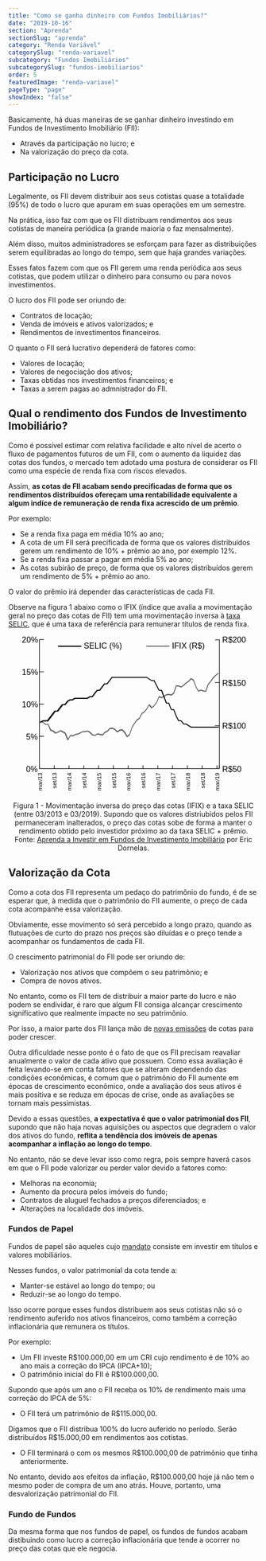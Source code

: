 ```yaml
---
title: "Como se ganha dinheiro com Fundos Imobiliários?"
date: "2019-10-16"
section: "Aprenda"
sectionSlug: "aprenda"
category: "Renda Variável"
categorySlug: "renda-variavel"
subcategory: "Fundos Imobiliários"
subcategorySlug: "fundos-imobiliarios"
order: 5
featuredImage: "renda-variavel"
pageType: "page"
showIndex: "false"
---
```


Basicamente, há duas maneiras de se ganhar dinheiro investindo em Fundos de Investimento Imobiliário (FII):

- Através da participação no lucro; e
- Na valorização do preço da cota.

## Participação no Lucro

Legalmente, os FII devem distribuir aos seus cotistas quase a totalidade (95%) de todo o lucro que apuram em suas operações em um semestre.

Na prática, isso faz com que os FII distribuam rendimentos aos seus cotistas de maneira periódica (a grande maioria o faz mensalmente).

Além disso, muitos administradores se esforçam para fazer as distribuições serem equilibradas ao longo do tempo, sem que haja grandes variações.

Esses fatos fazem com que os FII gerem uma renda periódica aos seus cotistas, que podem utilizar o dinheiro para consumo ou para novos investimentos.

O lucro dos FII pode ser oriundo de:

- Contratos de locação;
- Venda de imóveis e ativos valorizados; e
- Rendimentos de investimentos financeiros.

O quanto o FII será lucrativo dependerá de fatores como:

- Valores de locação;
- Valores de negociação dos ativos;
- Taxas obtidas nos investimentos financeiros; e
- Taxas a serem pagas ao admnistrador do FII.

## Qual o rendimento dos Fundos de Investimento Imobiliário?

Como é possível estimar com relativa facilidade e alto nível de acerto o fluxo de pagamentos futuros de um FII, com o aumento da liquidez das cotas dos fundos, o mercado tem adotado uma postura de considerar os FII como uma espécie de renda fixa com riscos elevados.

Assim, **as cotas de FII acabam sendo precificadas de forma que os rendimentos distribuídos ofereçam uma rentabilidade  equivalente a algum indíce de remuneração de renda fixa acrescido de um prêmio**.

Por exemplo:

- Se a renda fixa paga em média 10% ao ano;
- A cota de um FII será precificada de forma que os valores distribuídos gerem um rendimento de 10% + prêmio ao ano, por exemplo 12%.
- Se a renda fixa passar a pagar em média 5% ao ano;
- As cotas subirão de preço, de forma que os valores distribuídos gerem um rendimento de 5% + prêmio ao ano.

O valor do prêmio irá depender das características de cada FII.

Observe na figura 1 abaixo como o IFIX (índice que avalia a movimentação geral no preço das cotas de FII) tem uma movimentação inversa à [taxa SELIC](/aprenda/financas/economia/taxa-selic), que é uma taxa de referência para remunerar títulos de renda fixa.

<div style="text-align:center;max-width:90%;margin:auto;" id="figura1">
<svg  viewBox="0 0 390 275">
<style type="text/css">
	.st0rendimentofii{fill:none;stroke:#000000;stroke-miterlimit:10;}
	.st1rendimentofii{font-family:'Arial';}
	.st2rendimentofii{font-size:14px;}
	.st3rendimentofii{fill:#666666;}
	.st4rendimentofii{font-size:10px;}
</style>
<line class="st0rendimentofii" x1="32.3" y1="230.7" x2="32.3" y2="225.1"/>
<polygon points="340.4,230.2 340.4,225.1 339.4,225.1 339.4,230.2 314.8,230.2 314.8,225.1 313.8,225.1 313.8,230.2 289.2,230.2 
	289.2,225.1 288.2,225.1 288.2,230.2 263.5,230.2 263.5,225.1 262.5,225.1 262.5,230.2 237.9,230.2 237.9,225.1 236.9,225.1 
	236.9,230.2 212.3,230.2 212.3,225.1 211.3,225.1 211.3,230.2 186.6,230.2 186.6,225.1 185.6,225.1 185.6,230.2 161,230.2 
	161,225.1 160,225.1 160,230.2 135.4,230.2 135.4,225.1 134.4,225.1 134.4,230.2 109.7,230.2 109.7,225.1 108.7,225.1 108.7,230.2 
	84.1,230.2 84.1,225.1 83.1,225.1 83.1,230.2 58.5,230.2 58.5,225.1 57.5,225.1 57.5,230.2 32.3,230.2 32.3,231.2 344.2,231.2 
	344.2,230.2 "/>
<line class="st0rendimentofii" x1="344.2" y1="230.7" x2="344.2" y2="225.1"/>
<g>
	<text transform="matrix(1 0 0 1 9.186 236.1716)" class="st1rendimentofii st2rendimentofii">0%</text>
	<text transform="matrix(1 0 0 1 9.186 180.4216)" class="st1rendimentofii st2rendimentofii">5%</text>
	<text transform="matrix(1 0 0 1 2.0039 124.6716)" class="st1rendimentofii st2rendimentofii">10%</text>
	<text transform="matrix(1 0 0 1 2.0039 68.9216)" class="st1rendimentofii st2rendimentofii">15%</text>
	<text transform="matrix(1 0 0 1 2.0039 13.1716)" class="st1rendimentofii st2rendimentofii">20%</text>
</g>
<polygon points="40.1,8.2 40.1,7.2 32.3,7.2 32.3,7.7 31.8,7.7 31.8,230.7 32.8,230.7 32.8,175.4 40.1,175.4 40.1,174.4 32.8,174.4 
	32.8,119.7 40.1,119.7 40.1,118.7 32.8,118.7 32.8,63.9 40.1,63.9 40.1,62.9 32.8,62.9 32.8,8.2 "/>
<g>
	<text transform="matrix(1 0 0 1 349.0674 236.1716)" class="st1rendimentofii st2rendimentofii">R$50</text>
	<text transform="matrix(1 0 0 1 349.0674 161.8381)" class="st1rendimentofii st2rendimentofii">R$100</text>
	<text transform="matrix(1 0 0 1 349.0674 87.5046)" class="st1rendimentofii st2rendimentofii">R$150</text>
	<text transform="matrix(1 0 0 1 349.0674 13.1716)" class="st1rendimentofii st2rendimentofii">R$200</text>
</g>
<line class="st0rendimentofii" x1="344.2" y1="230.7" x2="344.2" y2="7.7"/>
<rect x="336.4" y="155.9" width="7.8" height="1"/>
<rect x="336.4" y="81.5" width="7.8" height="1"/>
<rect x="336.8" y="7.7" width="7.8" height="1"/>
<path class="st3rendimentofii" d="M257.1,19.9h-39c-0.4,0-0.8-0.3-0.8-0.8s0.3-0.8,0.8-0.8h39c0.4,0,0.8,0.3,0.8,0.8S257.5,19.9,257.1,19.9z"/>
<path class="st3rendimentofii" d="M342.5,66.6c0.3-0.3,0.4-0.7,0.1-1.1c-0.3-0.3-0.7-0.4-1.1-0.1l-4.3,3.6c0,0,0,0,0,0c0,0,0,0,0,0l-4.3,3.9
	c0,0,0,0.1-0.1,0.1c0,0,0,0-0.1,0.1l-4.2,6.4l-4.2,5c0,0,0,0.1-0.1,0.1c0,0-0.1,0.1-0.1,0.1l-4.1,11.4l-3.6-0.6l-4.2-1.3
	c0,0-0.1,0-0.1,0c-0.1,0-0.1,0-0.2,0c-0.1,0-0.1,0-0.2,0c0,0-0.1,0-0.1,0l-3.7,1.4l-3.9-7.1L300,77.3c0,0,0,0,0-0.1
	c0,0,0-0.1-0.1-0.1c0,0-0.1-0.1-0.1-0.1c0,0,0,0-0.1-0.1l-4.3-2.7c0,0-0.1,0-0.1,0c0,0-0.1,0-0.1-0.1c0,0-0.1,0-0.1,0
	c0,0-0.1,0-0.1,0c0,0-0.1,0-0.1,0c0,0-0.1,0-0.1,0.1c0,0-0.1,0.1-0.1,0.1c0,0-0.1,0-0.1,0.1l-4.2,4.8l-4.2,2.7c0,0,0,0,0,0
	c0,0,0,0,0,0l-4.2,3.7l-3.9,2.9l-3.9-1.4c0,0-0.1,0-0.1,0c0,0-0.1,0-0.1,0l-4.3-0.4c0,0,0,0-0.1,0c0,0-0.1,0-0.1,0
	c-0.1,0-0.1,0-0.2,0c0,0-0.1,0-0.1,0c-0.1,0-0.1,0.1-0.2,0.1c0,0,0,0-0.1,0.1c0,0-0.1,0.1-0.1,0.2c0,0,0,0,0,0l-4.2,12.2l-3.8,3
	l-3.9-0.8c0,0-0.1,0-0.1,0c0,0-0.1,0-0.1,0l-4.3,0.4c0,0,0,0,0,0c0,0-0.1,0-0.1,0c0,0-0.1,0-0.1,0.1c0,0,0,0,0,0l-4.3,2.8l-3.9,2.3
	l-3.9-1.7c0,0,0,0,0,0c0,0,0,0,0,0c0,0-0.1,0-0.1,0c0,0-0.1,0-0.1,0c0,0-0.1,0-0.1,0c-0.1,0-0.1,0-0.2,0c0,0,0,0,0,0
	c-0.1,0-0.1,0.1-0.2,0.1c0,0-0.1,0.1-0.1,0.1c0,0-0.1,0.1-0.1,0.1c0,0,0,0,0,0c0,0,0,0,0,0l-4.2,9.7l-4.2,5.8l-3.6,3l-3.8-4.6
	c0,0-0.1-0.1-0.1-0.1c0,0-0.1-0.1-0.1-0.1c0,0,0,0,0,0c0,0-0.1,0-0.1-0.1c0,0-0.1,0-0.1,0c0,0-0.1,0-0.1,0c-0.1,0-0.1,0-0.2,0
	c0,0-0.1,0-0.1,0c-0.1,0-0.1,0-0.2,0.1c0,0,0,0,0,0c0,0-0.1,0.1-0.1,0.1c0,0-0.1,0.1-0.1,0.1l-4.2,7.1l-4.2,5.3l-4.1,2.4
	c0,0,0,0-0.1,0c0,0-0.1,0.1-0.1,0.1c0,0-0.1,0.1-0.1,0.1c0,0,0,0,0,0l-4.2,8.4l-4.1,2.8c0,0-0.1,0.1-0.1,0.1c0,0-0.1,0-0.1,0.1
	l-4.3,5.8c0,0,0,0,0,0c0,0,0,0,0,0l-4.3,7c0,0,0,0.1,0,0.1c0,0,0,0,0,0.1l-4.2,12.2l-3.4,2.6l-3.8-6.3c0,0,0,0-0.1-0.1
	c0,0,0,0,0-0.1l-4.3-4.6c0,0,0,0-0.1-0.1c0,0-0.1-0.1-0.1-0.1c0,0-0.1,0-0.1-0.1c0,0-0.1,0-0.1,0c-0.1,0-0.1,0-0.2,0
	c0,0-0.1,0-0.1,0l-4.3,0.8c0,0,0,0,0,0c0,0-0.1,0-0.1,0c-0.1,0-0.1,0-0.2,0.1c0,0,0,0,0,0l-3.8,2.5l-3.8-3.8c0,0-0.1,0-0.1-0.1
	c0,0-0.1-0.1-0.1-0.1l-4.3-1.9c0,0,0,0-0.1,0c0,0-0.1,0-0.1,0c-0.1,0-0.1,0-0.2,0c0,0,0,0-0.1,0l-4.3,0.5c0,0-0.1,0-0.1,0
	c0,0-0.1,0-0.1,0c0,0-0.1,0.1-0.1,0.1c0,0-0.1,0-0.1,0.1l-4.2,4.5l-4.1,2c0,0-0.1,0.1-0.1,0.1c0,0-0.1,0-0.1,0.1l-4,4.1l-3.9-0.9
	c0,0,0,0,0,0c0,0,0,0,0,0l-4.3-0.8c0,0-0.1,0-0.1,0c-0.1,0-0.1,0-0.2,0c0,0-0.1,0-0.1,0c0,0-0.1,0-0.1,0.1l-4,2.4l-3.8-0.7l-4.1-4.1
	c0,0-0.1,0-0.1-0.1c0,0-0.1-0.1-0.1-0.1l-4.3-2.3c0,0-0.1,0-0.1,0c0,0-0.1,0-0.1,0c-0.1,0-0.1,0-0.1,0c0,0-0.1,0-0.1,0l-4.2,0.8
	l-4.2,0.3c-0.1,0-0.1,0-0.2,0.1c0,0-0.1,0-0.1,0l0,0c0,0,0,0,0,0l-4.2,2.1l-4.2,1.9l-4.2,0.8c0,0-0.1,0-0.1,0c0,0-0.1,0-0.1,0
	l-4.1,2.2l-4-0.4c-0.1,0-0.1,0-0.2,0c0,0-0.1,0-0.1,0c-0.1,0-0.1,0-0.2,0.1c0,0-0.1,0-0.1,0c0,0-0.1,0.1-0.1,0.1c0,0,0,0-0.1,0.1
	l-3.5,5.9l-3.7-9.4c0,0,0,0,0-0.1c0,0,0-0.1-0.1-0.1c0,0-0.1-0.1-0.1-0.1c0,0,0,0,0,0l-4.3-3c0,0,0,0-0.1,0c0,0,0,0-0.1,0l-4.3-1.9
	c0,0,0,0-0.1,0c0,0-0.1,0-0.1,0c0,0-0.1,0-0.1,0c0,0-0.1,0-0.1,0c-0.1,0-0.1,0-0.2,0c0,0,0,0,0,0l-4.2,2.4l-3.8,1.5l-3.9-3.6
	c0,0,0,0,0,0c0,0-0.1-0.1-0.1-0.1c0,0-0.1-0.1-0.1-0.1c0,0,0,0,0,0l-3.9-1.1L48,153.6c0,0,0,0,0,0c0,0-0.1-0.1-0.1-0.1
	c0,0-0.1-0.1-0.1-0.1c0,0-0.1-0.1-0.1-0.1c0,0-0.1,0-0.1-0.1c0,0-0.1,0-0.1,0c0,0-0.1,0-0.1,0c0,0,0,0,0,0l-4,0.4l-4-3.3
	c0,0,0,0-0.1,0c0,0,0,0-0.1,0l-4.3-2.2c-0.4-0.2-0.8,0-1,0.3c-0.2,0.4,0,0.8,0.3,1l4.2,2.2l4.2,3.4c0,0,0.1,0,0.1,0.1
	c0,0,0.1,0,0.1,0.1c0.1,0,0.2,0,0.3,0c0,0,0,0,0,0c0,0,0,0,0,0c0,0,0,0,0,0s0,0,0,0c0,0,0.1,0,0.1,0l3.7-0.4l4.1,10.1c0,0,0,0,0,0
	c0,0,0,0.1,0,0.1c0,0.1,0.1,0.1,0.1,0.1c0,0,0,0,0.1,0.1c0.1,0.1,0.1,0.1,0.2,0.1c0,0,0,0,0,0l4.1,1.2l4.1,3.8c0,0,0,0,0,0
	c0,0,0.1,0.1,0.2,0.1c0,0,0,0,0.1,0c0.1,0,0.2,0,0.2,0c0.1,0,0.2,0,0.3-0.1l4.3-1.7c0,0,0,0,0,0c0,0,0,0,0,0l3.9-2.2l3.9,1.7l4,2.8
	l4.2,10.6c0,0,0,0.1,0.1,0.1c0,0,0,0,0,0.1c0.1,0.1,0.1,0.1,0.2,0.2c0,0,0,0,0,0c0,0,0,0,0,0c0.1,0.1,0.2,0.1,0.4,0.1c0,0,0,0,0,0
	c0,0,0,0,0,0c0,0,0,0,0,0c0.1,0,0.2,0,0.3-0.1c0,0,0,0,0.1,0c0,0,0.1,0,0.1-0.1c0.1-0.1,0.1-0.1,0.2-0.2c0,0,0,0,0,0l4-6.8l3.8,0.4
	c0,0,0.1,0,0.1,0c0,0,0,0,0,0h0c0,0,0,0,0,0c0.1,0,0.2,0,0.3-0.1c0,0,0,0,0,0l4.2-2.3l4.2-0.8c0,0,0.1,0,0.1,0c0,0,0.1,0,0.1,0
	l4.3-2c0,0,0,0,0,0c0,0,0,0,0,0l4.1-2.1l4.1-0.3c0,0,0,0,0,0c0,0,0,0,0.1,0l4-0.7l3.9,2.1l4.2,4.2c0,0,0,0,0.1,0
	c0,0,0.1,0.1,0.1,0.1c0,0,0.1,0,0.1,0.1c0,0,0,0,0.1,0l4.3,0.8c0,0,0.1,0,0.1,0c0,0,0,0,0,0c0,0,0,0,0,0c0,0,0,0,0,0c0,0,0,0,0,0
	c0.1,0,0.2,0,0.2,0c0,0,0,0,0.1,0c0,0,0.1,0,0.1,0l4-2.4l4,0.8l4.3,1c0.1,0,0.1,0,0.2,0c0,0,0,0,0,0c0,0,0,0,0,0c0,0,0,0,0,0
	c0.1,0,0.2,0,0.3-0.1c0,0,0,0,0.1,0c0.1,0,0.1-0.1,0.2-0.1c0,0,0,0,0,0l4.2-4.3l4.2-2c0.1,0,0.1-0.1,0.2-0.1c0,0,0.1,0,0.1-0.1l0,0
	c0,0,0,0,0,0l4.1-4.4l3.8-0.5l4,1.8l4.2,4.2c0,0,0.1,0.1,0.1,0.1c0,0,0.1,0,0.1,0.1c0.1,0,0.2,0.1,0.3,0.1c0,0,0,0,0,0c0,0,0,0,0,0
	c0.1,0,0.2,0,0.3,0c0,0,0,0,0.1,0c0,0,0.1,0,0.1,0l4.1-2.8l3.7-0.7l3.9,4.3l4.2,6.9c0,0,0,0,0,0c0,0,0,0,0,0c0,0.1,0.1,0.1,0.2,0.1
	c0,0,0.1,0.1,0.1,0.1c0.1,0.1,0.2,0.1,0.3,0.1c0.1,0,0.1,0,0.2,0c0,0,0,0,0.1,0c0,0,0.1,0,0.1,0c0,0,0,0,0,0c0,0,0,0,0,0l4.3-3.2
	c0,0,0,0,0,0c0.1,0,0.1-0.1,0.1-0.2c0,0,0-0.1,0-0.1c0,0,0,0,0-0.1l4.2-12.3l4.2-6.9l4.2-5.7l4.2-2.9c0,0,0,0,0,0
	c0.1,0,0.1-0.1,0.2-0.2c0,0,0,0,0-0.1c0,0,0,0,0,0l4.2-8.4l4.1-2.4c0.1,0,0.1-0.1,0.2-0.2c0,0,0,0,0,0l0,0c0,0,0,0,0,0l4.3-5.5
	c0,0,0,0,0,0c0,0,0,0,0,0l3.7-6.2l3.6,4.4c0,0,0,0,0,0c0.1,0.1,0.1,0.1,0.2,0.2c0,0,0,0,0,0c0.1,0,0.2,0.1,0.3,0.1
	c0.1,0,0.2,0,0.2,0c0,0,0.1,0,0.1-0.1c0,0,0.1,0,0.1-0.1c0,0,0,0,0,0c0,0,0,0,0,0l4.3-3.5c0,0,0-0.1,0.1-0.1c0,0,0,0,0.1,0l4.3-6
	c0,0,0,0,0,0c0,0,0-0.1,0.1-0.1l4-9.1l3.6,1.6c0.1,0,0.2,0.1,0.3,0.1c0,0,0,0,0,0c0,0,0,0,0,0c0,0,0,0,0,0c0.1,0,0.2,0,0.3-0.1
	c0,0,0,0,0,0l4.3-2.5c0,0,0,0,0,0c0,0,0,0,0,0l4.1-2.7l4-0.4l4.2,0.9c0.1,0,0.1,0,0.2,0c0,0,0,0,0,0c0,0,0,0,0,0c0,0,0,0,0,0
	c0,0,0,0,0,0c0.1,0,0.2,0,0.2,0c0.1,0,0.1-0.1,0.2-0.1c0,0,0,0,0.1,0l0,0c0,0,0,0,0,0l4.3-3.4c0,0,0,0,0,0c0,0,0.1-0.1,0.1-0.2
	c0,0,0-0.1,0-0.1c0,0,0,0,0-0.1l4.1-11.8l3.6,0.3l4.2,1.5c0.1,0,0.2,0,0.3,0c0,0,0,0,0,0c0,0,0,0,0,0c0,0,0,0,0,0c0.1,0,0.1,0,0.2,0
	c0,0,0,0,0.1,0c0.1,0,0.1,0,0.1-0.1c0,0,0,0,0,0l4.3-3.2c0,0,0,0,0,0c0,0,0,0,0,0l4.2-3.7l4.2-2.7c0,0,0.1-0.1,0.1-0.1
	c0,0,0.1,0,0.1-0.1l3.9-4.4l3.5,2.2l4.2,11c0,0,0,0,0,0.1c0,0,0,0,0,0l4.3,7.7c0,0,0,0,0,0c0.1,0.1,0.1,0.2,0.2,0.2c0,0,0,0,0,0
	c0.1,0.1,0.2,0.1,0.3,0.1c0,0,0,0,0,0c0,0,0,0,0,0c0,0,0,0,0,0c0.1,0,0.2,0,0.3,0l4-1.5l4,1.2c0,0,0,0,0.1,0c0,0,0,0,0,0l4.3,0.7
	c0,0,0.1,0,0.1,0c0,0,0,0,0,0c0,0,0,0,0,0c0,0,0,0,0,0c0,0,0,0,0,0c0.1,0,0.2,0,0.2,0c0,0,0.1,0,0.1,0c0,0,0.1,0,0.1-0.1
	c0,0,0,0,0.1-0.1c0,0,0.1-0.1,0.1-0.1c0,0,0-0.1,0.1-0.1c0,0,0,0,0-0.1l4.2-11.8l4.2-4.9c0,0,0,0,0,0c0,0,0,0,0,0l4.2-6.3l4.2-3.9
	L342.5,66.6z"/>
<path d="M104.3,20.2h-39c-0.6,0-1-0.4-1-1s0.4-1,1-1h39c0.6,0,1,0.4,1,1S104.9,20.2,104.3,20.2z"/>
<path d="M342.1,158.3h-4.3h-4.3h-4.3H325h-4.3h-4.3h-4.3h-4.3h-4.3h-4.3h-4l-4-2.6c0,0,0,0,0,0l-4.3-2.8c0,0-0.1,0-0.1,0
	c-0.1,0-0.1-0.1-0.2-0.1c-0.1,0-0.1,0-0.2,0c0,0-0.1,0-0.1,0h-3.8l-4-5.2c0,0,0,0,0,0c0-0.1-0.1-0.1-0.2-0.1c0,0-0.1-0.1-0.1-0.1
	c-0.1,0-0.1,0-0.2-0.1c-0.1,0-0.1,0-0.2,0c0,0,0,0-0.1,0h-3.7l-4-7.8l-4.3-11.1c0,0,0,0,0,0c0-0.1-0.1-0.1-0.1-0.2
	c0,0,0-0.1-0.1-0.1c0,0-0.1-0.1-0.1-0.1c-0.1,0-0.1-0.1-0.2-0.1c0,0-0.1,0-0.1,0c-0.1,0-0.2-0.1-0.3-0.1c0,0,0,0,0,0h-3.6l-4-10.5
	c0,0,0,0,0,0c0-0.1-0.1-0.1-0.1-0.2c0,0,0-0.1-0.1-0.1c0,0-0.1-0.1-0.2-0.1c-0.1,0-0.1-0.1-0.2-0.1c0,0-0.1,0-0.1,0
	c-0.1,0-0.2-0.1-0.3-0.1c0,0,0,0,0,0H253l-4-10.5l-4.3-11.1c0,0,0,0,0,0c0-0.1-0.1-0.1-0.1-0.2c0,0,0-0.1-0.1-0.1
	c0,0-0.1-0.1-0.2-0.1c-0.1,0-0.1-0.1-0.2-0.1c0,0-0.1,0-0.1,0c-0.1,0-0.2-0.1-0.3-0.1c0,0,0,0,0,0h-3.7l-4-7.8l-4.3-8.4
	c0,0-0.1-0.1-0.1-0.1c0-0.1-0.1-0.1-0.1-0.2c0,0-0.1-0.1-0.2-0.1c-0.1,0-0.1-0.1-0.2-0.1c-0.1,0-0.1,0-0.2,0c0,0-0.1,0-0.1,0h-4
	l-4-2.6l-4.3-2.8c0,0-0.1,0-0.1,0c-0.1,0-0.1-0.1-0.2-0.1c-0.1,0-0.1,0-0.2,0c0,0-0.1,0-0.1,0h-4.3h-4.3h-4.3h-4.3h-4.3h-4.3h-4.3
	H184h-4.3h-4.3h-4.3h-4.3h-4.3h-4.3c0,0,0,0-0.1,0c-0.1,0-0.1,0-0.2,0c-0.1,0-0.1,0-0.2,0.1c-0.1,0-0.1,0.1-0.1,0.1
	c-0.1,0-0.1,0.1-0.2,0.1c0,0,0,0,0,0l-4.3,5.6l-4,5.2h-3.8c0,0,0,0-0.1,0c-0.1,0-0.1,0-0.2,0c-0.1,0-0.1,0-0.2,0.1
	c-0.1,0-0.1,0.1-0.2,0.1c-0.1,0-0.1,0.1-0.2,0.1c0,0,0,0,0,0l-4.3,5.6l-4,5.2h-3.8c0,0,0,0-0.1,0c-0.1,0-0.1,0-0.2,0
	c-0.1,0-0.1,0-0.2,0.1c-0.1,0-0.1,0.1-0.1,0.1c-0.1,0-0.1,0.1-0.2,0.1c0,0,0,0,0,0l-4.3,5.6l-4,5.2h-3.8c0,0-0.1,0-0.1,0
	c-0.1,0-0.1,0-0.2,0c-0.1,0-0.1,0-0.2,0.1c0,0-0.1,0-0.1,0l-4,2.6h-4h-4.3h-4.3h-4.3h-4.3c0,0-0.1,0-0.1,0c-0.1,0-0.1,0-0.2,0
	c-0.1,0-0.1,0-0.2,0.1c0,0-0.1,0-0.1,0l-4,2.6h-4c0,0-0.1,0-0.1,0c-0.1,0-0.1,0-0.2,0c-0.1,0-0.1,0-0.2,0.1c0,0-0.1,0-0.1,0
	l-4.3,2.8c0,0-0.1,0.1-0.1,0.1c0,0-0.1,0.1-0.1,0.1l-4,5.2h-3.8c0,0,0,0-0.1,0c-0.1,0-0.1,0-0.2,0c-0.1,0-0.1,0-0.2,0.1
	c-0.1,0-0.1,0.1-0.2,0.1c-0.1,0-0.1,0.1-0.2,0.1c0,0,0,0,0,0l-4.3,5.6l-4,5.2h-3.8c0,0,0,0-0.1,0c-0.1,0-0.1,0-0.2,0
	c-0.1,0-0.1,0-0.2,0.1c-0.1,0-0.1,0.1-0.1,0.1c-0.1,0-0.1,0.1-0.2,0.1c0,0,0,0,0,0l-4.3,5.6l-4.3,5.6l-4,5.2H43h-4.3c0,0,0,0-0.1,0
	c-0.1,0-0.1,0-0.2,0c-0.1,0-0.1,0-0.2,0.1c0,0,0,0-0.1,0l-4.3,2.7c-0.5,0.3-0.6,0.9-0.3,1.4c0.2,0.3,0.5,0.5,0.8,0.5
	c0.2,0,0.4,0,0.5-0.2l4-2.5h4h4.3c0.1,0,0.3,0,0.4-0.1c0,0,0.1,0,0.1-0.1c0.1-0.1,0.2-0.1,0.2-0.2c0,0,0,0,0,0l4.3-5.6l4.3-5.6
	l4-5.2h3.8c0.1,0,0.3,0,0.4-0.1c0,0,0.1,0,0.1-0.1c0.1-0.1,0.2-0.1,0.2-0.2c0,0,0,0,0,0l4.3-5.6l4-5.2h3.8c0.1,0,0.3,0,0.4-0.1
	c0,0,0.1,0,0.1-0.1c0.1-0.1,0.2-0.1,0.2-0.2c0,0,0,0,0,0l4.2-5.4l3.9-2.5h4c0,0,0,0,0,0c0,0,0,0,0,0c0.1,0,0.2,0,0.3-0.1
	c0,0,0.1,0,0.1,0c0,0,0.1,0,0.1,0l4-2.6h4h4.3h4.3h4.3h4.3c0,0,0,0,0,0c0,0,0,0,0,0c0.1,0,0.2,0,0.3-0.1c0,0,0.1,0,0.1,0
	c0,0,0.1,0,0.1,0l4-2.6h4c0.1,0,0.3,0,0.4-0.1c0,0,0.1,0,0.1-0.1c0.1-0.1,0.2-0.1,0.2-0.2c0,0,0,0,0,0l4.3-5.6l4-5.2h3.8
	c0.1,0,0.3,0,0.4-0.1c0,0,0.1,0,0.1-0.1c0.1-0.1,0.2-0.1,0.2-0.2c0,0,0,0,0,0l4.3-5.6l4-5.2h3.8c0.1,0,0.3,0,0.4-0.1
	c0,0,0.1,0,0.1-0.1c0.1-0.1,0.2-0.1,0.2-0.2c0,0,0,0,0,0l4.3-5.6l4-5.2h3.8h4.3h4.3h4.3h4.3h4.3h4.3h4.3h4.3h4.3h4.3h4.3h4.3h4
	l4,2.6l4.3,2.8c0,0,0.1,0,0.1,0c0,0,0.1,0,0.1,0c0.1,0,0.2,0.1,0.3,0.1c0,0,0,0,0,0c0,0,0,0,0,0h3.7l4,7.8l4.3,8.4
	c0,0.1,0.1,0.2,0.2,0.2c0,0,0,0,0,0c0.1,0.1,0.2,0.1,0.2,0.2c0,0,0.1,0,0.1,0c0.1,0,0.2,0.1,0.3,0.1c0,0,0,0,0,0h3.6l4,10.5
	l4.3,11.1c0,0,0,0,0,0c0,0,0,0,0,0.1c0,0.1,0.1,0.2,0.2,0.2c0,0,0.1,0,0.1,0.1c0.1,0.1,0.1,0.1,0.2,0.1c0,0,0.1,0,0.1,0
	c0.1,0,0.2,0.1,0.3,0.1c0,0,0,0,0,0h3.6l4,10.5c0,0,0,0,0,0c0,0,0,0,0,0.1c0,0.1,0.1,0.2,0.2,0.2c0,0,0.1,0,0.1,0.1
	c0.1,0.1,0.1,0.1,0.2,0.1c0,0,0.1,0,0.1,0c0.1,0,0.2,0.1,0.3,0.1c0,0,0,0,0,0h3.6l4,10.5c0,0,0,0,0,0.1c0,0,0,0,0,0l4.3,8.4
	c0,0.1,0.1,0.2,0.2,0.2c0,0,0,0,0,0c0.1,0.1,0.2,0.1,0.2,0.2c0,0,0.1,0,0.1,0c0.1,0,0.2,0.1,0.3,0.1c0,0,0,0,0,0h3.8l4,5.2
	c0,0,0,0,0,0c0.1,0.1,0.2,0.1,0.2,0.2c0,0,0.1,0,0.1,0.1c0.1,0.1,0.3,0.1,0.4,0.1h4l4,2.6c0,0,0,0,0,0l4.3,2.8c0,0,0.1,0,0.1,0
	c0,0,0.1,0,0.1,0c0.1,0,0.2,0.1,0.3,0.1c0,0,0,0,0,0c0,0,0,0,0,0h4.3h4.3h4.3h4.3h4.3h4.3h4.3h4.3h4.3h4.3h4.3c0.6,0,1-0.4,1-1
	S342.6,158.3,342.1,158.3z"/>
<text transform="matrix(1 0 0 1 261.9524 23.2705)" class="st1rendimentofii st2rendimentofii">IFIX (R$)</text>
<text transform="matrix(1 0 0 1 109.1714 23.2705)" class="st1rendimentofii st2rendimentofii">SELIC (%)</text>
<text transform="matrix(0 -1 1 0 344.2041 268.9065)" class="st1rendimentofii st4rendimentofii">mar/19</text>
<text transform="matrix(0 -1 1 0 318.5703 264.7561)" class="st1rendimentofii st4rendimentofii">set/18</text>
<text transform="matrix(0 -1 1 0 292.9385 268.9065)" class="st1rendimentofii st4rendimentofii">mar/18</text>
<text transform="matrix(0 -1 1 0 267.3047 264.7561)" class="st1rendimentofii st4rendimentofii">set/17</text>
<text transform="matrix(0 -1 1 0 241.6729 268.9065)" class="st1rendimentofii st4rendimentofii">mar/17</text>
<text transform="matrix(0 -1 1 0 216.0391 264.7561)" class="st1rendimentofii st4rendimentofii">set/16</text>
<text transform="matrix(0 -1 1 0 190.4072 268.9065)" class="st1rendimentofii st4rendimentofii">mar/16</text>
<text transform="matrix(0 -1 1 0 164.7744 264.7561)" class="st1rendimentofii st4rendimentofii">set/15</text>
<text transform="matrix(0 -1 1 0 139.1411 268.9065)" class="st1rendimentofii st4rendimentofii">mar/15</text>
<text transform="matrix(0 -1 1 0 113.5088 264.7561)" class="st1rendimentofii st4rendimentofii">set/14</text>
<text transform="matrix(0 -1 1 0 87.8755 268.9065)" class="st1rendimentofii st4rendimentofii">mar/14</text>
<text transform="matrix(0 -1 1 0 62.2432 264.7561)" class="st1rendimentofii st4rendimentofii">set/13</text>
<text transform="matrix(0 -1 1 0 36.6099 268.9065)" class="st1rendimentofii st4rendimentofii">mar/13</text>
</svg>
</div>


<p class="legenda" style="text-align:center;">Figura 1 - Movimentação inversa do preço das cotas (IFIX) e a taxa SELIC (entre 03/2013 e 03/2019). Supondo que os valores distriubídos pelos FII permaneceram inalterados, o preço das cotas sobe de forma a manter o rendimento obtido pelo investidor próximo ao da taxa SELIC + prêmio. Fonte: <a href="https://www.amazon.com.br/Aprenda-Investir-em-Fundos-Imobiliários-ebook/dp/B07WJYKLYX/">Aprenda a Investir em Fundos de Investimento Imobiliário</a> por Eric Dornelas.</p>

## Valorização da Cota

Como a cota dos FII representa um pedaço do patrimônio do fundo, é de se esperar que, à medida que o patrimônio do FII aumente, o preço de cada cota acompanhe essa valorização.

Obviamente, esse movimento só será percebido a longo prazo, quando as flutuações de curto do prazo nos preços são diluídas e o preço tende a acompanhar os fundamentos de cada FII.

O crescimento patrimonial do FII pode ser oriundo de:

- Valorização nos ativos que compõem o seu patrimônio; e
- Compra de novos ativos.

No entanto, como os FII tem de distribuir a maior parte do lucro e não podem se endividar, é raro que algum FII consiga alcançar crescimento significativo que realmente impacte no seu patrimônio.

Por isso, a maior parte dos FII lança mão de [novas emissões](/aprenda/renda-variavel/eventos-acionarios/emissao-follow-on) de cotas para poder crescer.

Outra dificuldade nesse ponto é o fato de que os FII precisam reavaliar anualmente o valor de cada ativo que possuem. Como essa avaliação é feita levando-se em conta fatores que se alteram dependendo das condições econômicas, é comum que o patrimônio do FII aumente em épocas de crescimento econômico, onde a avaliação dos seus ativos é mais positiva e se reduza em épocas de crise, onde as avaliações se tornam mais pessimistas.

Devido a essas questões, **a expectativa é que o valor patrimonial dos FII**, supondo que não haja novas aquisições ou aspectos que degradem o valor dos ativos do fundo, **reflita a tendência dos imóveis de apenas acompanhar a inflação ao longo do tempo**.

No entanto, não se deve levar isso como regra, pois sempre haverá casos em que o FII pode valorizar ou perder valor devido a fatores como:

- Melhoras na economia;
- Aumento da procura pelos imóveis do fundo;
- Contratos de aluguel fechados a preços diferenciados; e
- Alterações na localidade dos imóveis.

### Fundos de Papel

Fundos de papel são aqueles cujo [mandato](./tipos-de-fii) consiste em investir em títulos e valores mobiliários.

Nesses fundos, o valor patrimonial da cota tende a:

- Manter-se estável ao longo do tempo; ou
- Reduzir-se ao longo do tempo.

Isso ocorre porque esses fundos distribuem aos seus cotistas não só o rendimento auferido nos ativos financeiros, como também a correção inflacionária que remunera os títulos.

Por exemplo:

- Um FII investe R\$100.000,00 em um CRI cujo rendimento é de 10% ao ano mais a correção do IPCA (IPCA+10);
- O patrimônio inicial do FII é R\$100.000,00.

Supondo que após um ano o FII receba os 10% de rendimento mais uma correção do IPCA de 5%:

- O FII terá um patrimônio de R\$115.000,00.

Digamos que o FII distribua 100% do lucro auferido no período. Serão distribuídos R\$15.000,00 em rendimentos aos cotistas.

- O FII terminará o com os mesmos R\$100.000,00 de patrimõnio que tinha anteriormente.

No entanto, devido aos efeitos da inflação, R\$100.000,00 hoje já não tem o mesmo poder de compra de um ano atrás. Houve, portanto, uma desvalorização patrimonial do FII.

### Fundo de Fundos

Da mesma forma que nos fundos de papel, os fundos de fundos acabam distibuindo como lucro a correção inflacionária que tende a ocorrer no preço das cotas que ele negocia.

